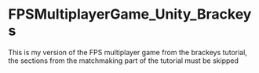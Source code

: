 # FPSMultiplayerGame_Unity_Brackeys
This is my version of the FPS multiplayer game from the brackeys tutorial, the sections from the matchmaking part of the tutorial must be skipped
